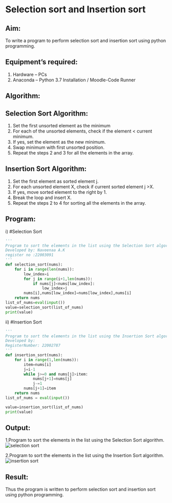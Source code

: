 # Selection sort and Insertion sort
## Aim:
To write a program to perform selection sort and insertion sort using python programming.
## Equipment’s required:
1.	Hardware – PCs
2.	Anaconda – Python 3.7 Installation / Moodle-Code Runner
## Algorithm:
## Selection Sort Algorithm:
1.	Set the first unsorted element as the minimum
2.	For each of the unsorted elements, check if the element < current minimum.
3.	If yes, set the element as the new minimum.
4.	Swap minimum with first unsorted position.
5.	Repeat the steps 2 and 3 for all the elements in the array.
## Insertion Sort Algorithm:
1.	Set the first element as sorted element j.
2.	For each unsorted element X, check if current sorted element j >X.
3.	If yes, move sorted element to the right by 1.
4.	Break the loop and insert X.
5.	Repeat the steps 2 to 4 for sorting all the elements in the array.
## Program:
i)	#Selection Sort
```python
''' 
Program to sort the elements in the list using the Selection Sort algorithm.
Developed by: Naveenaa A.K
register no :22003091
'''
def selection_sort(nums):
    for i in range(len(nums)):
        low_index=i
        for j in range(i+1,len(nums)): 
            if nums[j]<nums[low_index]:
                low_index=j
        nums[i],nums[low_index]=nums[low_index],nums[i]
    return nums
list_of_nums=eval(input())
value=selection_sort(list_of_nums)
print(value)
```
ii)	#Insertion Sort
```python
''' 
Program to sort the elements in the list using the Insertion Sort algorithm.
Developed by:
RegisterNumber: 22002787
'''
def insertion_sort(nums):
    for i in range(1,len(nums)):
        item=nums[i]
        j=i-1
        while j>=0 and nums[j]>item:
            nums[j+1]=nums[j]
            j-=1
        nums[j+1]=item
    return nums
list_of_nums = eval(input())

value=insertion_sort(list_of_nums)
print(value)
```

## Output:
1.Program to sort the elements in the list using the Selection Sort algorithm.
![selection sort](https://user-images.githubusercontent.com/113497406/192080573-42268201-83e1-425d-903a-c88fe2cbd1d7.png)

2.Program to sort the elements in the list using the Insertion Sort algorithm.
![insertion sort](https://user-images.githubusercontent.com/113497406/192080585-327b0ff3-666f-43fe-8e71-8ff97afca409.png)

## Result:
Thus the program is written to perform selection sort and insertion sort using python programming.
